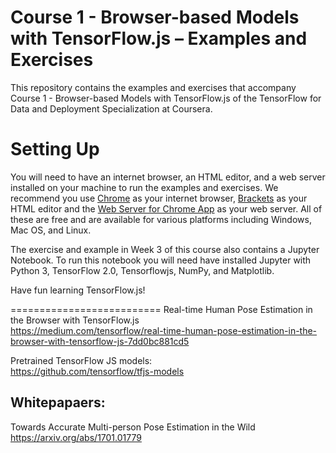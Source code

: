 Course 1 - Browser-based Models with TensorFlow.js – Examples and Exercises
===========================================================================

This repository contains the examples and exercises that accompany Course 1 - Browser-based Models with TensorFlow.js of the TensorFlow for Data and Deployment Specialization at Coursera. 

# Setting Up

You will need to have an internet browser, an HTML editor, and a web server installed on your machine to run the examples and exercises. We recommend you use [Chrome](https://www.google.com/chrome/) as your internet browser,  [Brackets](http://brackets.io/) as your HTML editor and the [Web Server for Chrome App](https://chrome.google.com/webstore/detail/web-server-for-chrome/ofhbbkphhbklhfoeikjpcbhemlocgigb?hl=en) as your web server. All of these are free and are available for various platforms including Windows, Mac OS, and Linux. 

The exercise and example in Week 3 of this course also contains a Jupyter Notebook. To run this notebook you will need have installed Jupyter with Python 3, TensorFlow 2.0, Tensorflowjs, NumPy, and Matplotlib.  


Have fun learning TensorFlow.js!



==========================
Real-time Human Pose Estimation in the Browser with TensorFlow.js  
https://medium.com/tensorflow/real-time-human-pose-estimation-in-the-browser-with-tensorflow-js-7dd0bc881cd5  

Pretrained TensorFlow JS models:  
https://github.com/tensorflow/tfjs-models  



Whitepapaers:
-------------
Towards Accurate Multi-person Pose Estimation in the Wild  
https://arxiv.org/abs/1701.01779  
